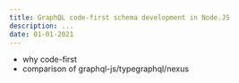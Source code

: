 ```yaml
---
title: GraphQL code-first schema development in Node.JS
description: ...
date: 01-01-2021
---
```

* why code-first
* comparison of graphql-js/typegraphql/nexus
